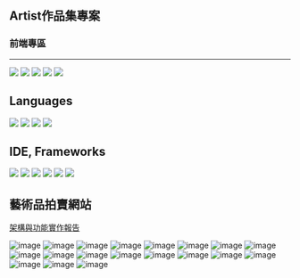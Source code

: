 <h2>Artist作品集專案</h2>
<h3>前端專區</h3>
<hr>
<a href="https://github.com/Chenchen-GitHub-812"><img src="https://img.shields.io/badge/Member-Chenchen-orange"/></a>
<a href="https://github.com/DannyTan8x"><img src="https://img.shields.io/badge/Danny%20Tan-brightgreen"/></a>
<a href="https://github.com/EvanceK"><img src="https://img.shields.io/badge/Evance.K-brown"/></a>
<a href="https://github.com/jack23h67"><img src="https://img.shields.io/badge/jack23h67-yellow"/></a>
<a href="https://github.com/Chenchen-GitHub-812"><img src="https://img.shields.io/badge/YangYang890120%20-blue"/></a>
<h2>Languages</h2>
<a href=""><img src="https://img.shields.io/badge/javascript- ES6-blue?logo=javascript"/></a>
<a href=""><img src="https://img.shields.io/badge/html5-white?logo=html5"/></a>
<a href=""><img src="https://img.shields.io/badge/CSS3-yellow?logo=css3"/></a>
<a href=""><img src="https://img.shields.io/badge/jquery-blue?logo=jquery"/></a>

<h2>IDE, Frameworks</h2>
<a href="https://legacy.reactjs.org/"><img src="https://img.shields.io/badge/react- 18.3.1-blue?logo=react"/></a>
<a href="https://vitejs.dev/"><img src="https://img.shields.io/badge/vitejs- v5.47-blue?logo=vite"/></a>
<a href="https://nodejs.org/zh-tw"><img src="https://img.shields.io/badge/Node.js- v20.17.0-blue?logo=nodedotjs"/></a>
<a href="https://nodejs.org/zh-tw"><img src="https://img.shields.io/badge/bootstrap- v5.3.3-fuchsia?logo=bootstrap"/></a>
<a href="https://www.figma.com"><img src="https://img.shields.io/badge/figma- v2024-red?logo=figma"/></a>
<a href="https://sass-lang.com/styleguide/brand/"><img src="https://img.shields.io/badge/SASS-%201.793-pink?logo=sass"/></a>
<h2>藝術品拍賣網站</h2>

[架構與功能實作報告](https://github.com/EvanceK/artist_front_end/blob/507f1cac0ac0bff6ca462c2210df5ef6bdfac804/%E8%97%9D%E8%A1%93%E5%93%81%E6%8B%8D%E8%B3%A3%E7%B6%B2%E7%AB%99%20%E6%9E%B6%E6%A7%8B%E8%88%87%E5%8A%9F%E8%83%BD%E5%AF%A6%E4%BD%9C%E5%A0%B1%E5%91%8A%20(2).pdf)


![image](https://github.com/EvanceK/artist_front_end/blob/f52b4f32b79bcfe300a6cec27bb497dd6942544c/pdfimage/page01.jpg)
	![image](https://github.com/EvanceK/artist_front_end/blob/f52b4f32b79bcfe300a6cec27bb497dd6942544c/pdfimage/page02.jpg)
	![image](https://github.com/EvanceK/artist_front_end/blob/f52b4f32b79bcfe300a6cec27bb497dd6942544c/pdfimage/page03.jpg)
	![image](https://github.com/EvanceK/artist_front_end/blob/f52b4f32b79bcfe300a6cec27bb497dd6942544c/pdfimage/page04.jpg)
	![image](https://github.com/EvanceK/artist_front_end/blob/f52b4f32b79bcfe300a6cec27bb497dd6942544c/pdfimage/page05.jpg)
	![image](https://github.com/EvanceK/artist_front_end/blob/f52b4f32b79bcfe300a6cec27bb497dd6942544c/pdfimage/page06.jpg)
	![image](https://github.com/EvanceK/artist_front_end/blob/f52b4f32b79bcfe300a6cec27bb497dd6942544c/pdfimage/page07.jpg)
	![image](https://github.com/EvanceK/artist_front_end/blob/f52b4f32b79bcfe300a6cec27bb497dd6942544c/pdfimage/page08.jpg)
	![image](https://github.com/EvanceK/artist_front_end/blob/f52b4f32b79bcfe300a6cec27bb497dd6942544c/pdfimage/page09.jpg)
	![image](https://github.com/EvanceK/artist_front_end/blob/f52b4f32b79bcfe300a6cec27bb497dd6942544c/pdfimage/page10.jpg)
	![image](https://github.com/EvanceK/artist_front_end/blob/f52b4f32b79bcfe300a6cec27bb497dd6942544c/pdfimage/page22.jpg)
	![image](https://github.com/EvanceK/artist_front_end/blob/f52b4f32b79bcfe300a6cec27bb497dd6942544c/pdfimage/page23.jpg)
	![image](https://github.com/EvanceK/artist_front_end/blob/f52b4f32b79bcfe300a6cec27bb497dd6942544c/pdfimage/page24.jpg)
	![image](https://github.com/EvanceK/artist_front_end/blob/f52b4f32b79bcfe300a6cec27bb497dd6942544c/pdfimage/page25.jpg)
	![image](https://github.com/EvanceK/artist_front_end/blob/f52b4f32b79bcfe300a6cec27bb497dd6942544c/pdfimage/page26.jpg)
	![image](https://github.com/EvanceK/artist_front_end/blob/f52b4f32b79bcfe300a6cec27bb497dd6942544c/pdfimage/page27.jpg)
	![image](https://github.com/EvanceK/artist_front_end/blob/f52b4f32b79bcfe300a6cec27bb497dd6942544c/pdfimage/page28.jpg)
	![image](https://github.com/EvanceK/artist_front_end/blob/f52b4f32b79bcfe300a6cec27bb497dd6942544c/pdfimage/page29.jpg)
	![image](https://github.com/EvanceK/artist_front_end/blob/f52b4f32b79bcfe300a6cec27bb497dd6942544c/pdfimage/page33.jpg)
